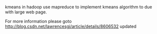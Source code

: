 kmeans in hadoop
use mapreduce to implement kmeans algorithm to due with large web page.

For more information please goto http://blog.csdn.net/lawrencesgj/article/details/8606532
updated
